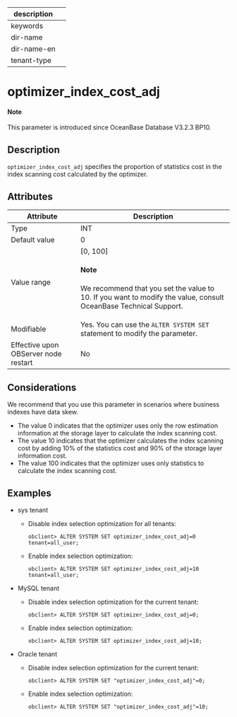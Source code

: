 |description||
|---|---|
|keywords||
|dir-name||
|dir-name-en||
|tenant-type||

# optimizer_index_cost_adj

<main id="notice" type='explain'>
  <h4>Note</h4>
  <p>This parameter is introduced since OceanBase Database V3.2.3 BP10. </p>
</main>

## Description

`optimizer_index_cost_adj` specifies the proportion of statistics cost in the index scanning cost calculated by the optimizer. 

## Attributes

| **Attribute** | **Description** |
| --- | --- |
| Type | INT |
| Default value | 0 |
| Value range | [0, 100] <main id="notice" type='explain'><h4>Note</h4><p>We recommend that you set the value to 10. If you want to modify the value, consult OceanBase Technical Support. </p></main> |
| Modifiable | Yes. You can use the `ALTER SYSTEM SET` statement to modify the parameter.  |
| Effective upon OBServer node restart | No |

## Considerations

We recommend that you use this parameter in scenarios where business indexes have data skew.

* The value 0 indicates that the optimizer uses only the row estimation information at the storage layer to calculate the index scanning cost. 
* The value 10 indicates that the optimizer calculates the index scanning cost by adding 10% of the statistics cost and 90% of the storage layer information cost. 
* The value 100 indicates that the optimizer uses only statistics to calculate the index scanning cost. 

## Examples

* sys tenant

   * Disable index selection optimization for all tenants:

      ```shell
      obclient> ALTER SYSTEM SET optimizer_index_cost_adj=0 tenant=all_user;
      ```

   * Enable index selection optimization:

      ```shell
      obclient> ALTER SYSTEM SET optimizer_index_cost_adj=10 tenant=all_user;
      ```

* MySQL tenant

   * Disable index selection optimization for the current tenant:

      ```shell
      obclient> ALTER SYSTEM SET optimizer_index_cost_adj=0;
      ```

   * Enable index selection optimization:

      ```shell
      obclient> ALTER SYSTEM SET optimizer_index_cost_adj=10;
      ```

* Oracle tenant

   * Disable index selection optimization for the current tenant:

      ```shell
      obclient> ALTER SYSTEM SET "optimizer_index_cost_adj"=0;
      ```

   * Enable index selection optimization:

      ```shell
      obclient> ALTER SYSTEM SET "optimizer_index_cost_adj"=10;
      ```

